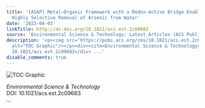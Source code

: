 ```yaml
---
title: '[ASAP] Metal–Organic Framework with a Redox-Active Bridge Enables Electrochemically
  Highly Selective Removal of Arsenic from Water'
date: '2023-04-03'
linkTitle: http://dx.doi.org/10.1021/acs.est.2c09683
source: 'Environmental Science & Technology: Latest Articles (ACS Publications)'
description: '<p><img src="https://pubs.acs.org/cms/10.1021/acs.est.2c09683/asset/images/medium/es2c09683_0007.gif"
  alt="TOC Graphic"/></p><div><cite>Environmental Science & Technology</cite></div><div>DOI:
  10.1021/acs.est.2c09683</div> ...'
disable_comments: true
---
```

<p><img src="https://pubs.acs.org/cms/10.1021/acs.est.2c09683/asset/images/medium/es2c09683_0007.gif" alt="TOC Graphic"/></p><div><cite>Environmental Science & Technology</cite></div><div>DOI: 10.1021/acs.est.2c09683</div> ...